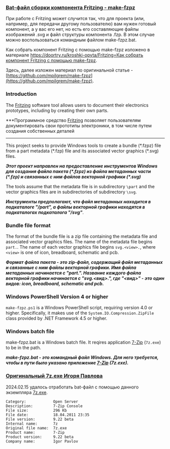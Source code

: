 ### [Bat-файл сборки компонента Fritzing - make-fzpz](https://github.com/mpilgrem/make-fzpz)

При работе с Fritzing может случится так, что для проекта (или, например, для передачи другому пользователю) вам нужен готовый компонент, а у вас его нет, но есть его составляющие файлы изображений .svg и файл структуры компонента .fzp. В этом случае можно воспользоваться командным файлом make-fzpz.bat.

Как собрать компонент Fritzing с помощью make-fzpz изложено в материале [https://doortry.ru/kroshki-opyta/Fritzing=Как собрать компонент Fritzing с помощью make-fzpz](https://doortry.ru/kroshki-opyta/Fritzing=%D0%9A%D0%B0%D0%BA%20%D1%81%D0%BE%D0%B1%D1%80%D0%B0%D1%82%D1%8C%20%D0%BA%D0%BE%D0%BC%D0%BF%D0%BE%D0%BD%D0%B5%D0%BD%D1%82%20Fritzing%20%D1%81%20%D0%BF%D0%BE%D0%BC%D0%BE%D1%89%D1%8C%D1%8E%20make-fzpz).

Здесь, далее изложен материал по оригинальной статье - [https://github.com/mpilgrem/make-fzpz](https://github.com/mpilgrem/make-fzpz).

### Introduction

The [Fritzing](http://fritzing.org/home/) software tool allows users to document
their electronics prototypes, including by creating their own parts.

***Программное средство [Fritzing](http://fritzing.org/home/) позволяет пользователям документировать свои прототипы электроники, в том числе путем создания собственных деталей
***

This project seeks to provide Windows tools to create a bundle (\*.fzpz) file
from a part metadata (\*.fzp) file and its associated vector graphics (\*.svg)
files.

***Этот проект направлен на предоставление инструментов Windows для создания файла пакета (\*.fzpz) из файла метаданных части (\*.fzp) и связанных с ним файлов векторной графики (\*.svg)***

The tools assume that the metadata file is in subdirectory `\part` and the
vector graphics files are in subdirectories of subdirectory `\svg`.

***Инструменты предполагают, что файл метаданных находится в подкаталоге "/part", а файлы векторной графики находятся в подкаталогах подкаталога "/svg"***.

### Bundle file format

The format of the bundle file is a zip file containing the metadata file and
associated vector graphics files. The name of the metadata file begins `part.`.
The name of each vector graphics file begins `svg.<view>.`, where `<view>` is
one of icon, breadboard, schematic and pcb.

***Формат файла пакета - это zip-файл, содержащий файл метаданных и связанные с ним файлы векторной графики. Имя файла метаданных начинается с "part.". Название каждого файла векторной графики начинается с "svg.<вид>.", где "<вид>" - это один видов:   icon, breadboard, schematic and pcb.***

### Windows PowerShell Version 4 or higher

`make-fzpz.ps1` is a Windows PowerShell script, requiring version 4.0 or higher.
Specifically, it makes use of the `System.IO.Compression.ZipFile` class provided
by .NET Framework 4.5 or higher.

### Windows batch file

make-fzpz.bat  is a Windows batch file. It reqires application
[7-Zip](http://www.7-zip.org/) (`7z.exe`) to be in the path.

***make-fzpz.bat - это командный файл Windows. Для него требуется, чтобы в пути было указано приложение [7-Zip](http://www.7-zip.org/) (7z.exe).***

### [Оригинальный 7z.exe Игоря Павлова](https://originaldll.com/file/7z.exe/30125.html)

2024.02.15 удалось отработать bat-файл с помощью данного экземпляра [7z.exe](7z/7z.exe).

```
Category:            Open Server
Description:         7-Zip Console
File size:           296 Kb
File date:           18.04.2011 23:35
File version:        9.22 beta
Internal name:       7z
Original file name:  7z.exe
Product name:        7-Zip
Product version:     9.22 beta
Company name:        Igor Pavlov
```
